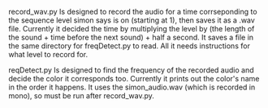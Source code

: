 record_wav.py Is designed to record the audio for a time corrseponding to the sequence level simon says is on (starting at 1),
then saves it as a .wav file. Currently it decided the time by multiplying the level by (the length of the sound + time before the next sound) + half a second. It saves a file in the same directory for freqDetect.py to read.
All it needs instructions for what level to record for.

reqDetect.py Is designed to find the frequency of the recorded audio and decide the color it corresponds too. Currently it prints out the color's name in the order it happens. It uses the simon_audio.wav (which is recorded in mono), so must be run after record_wav.py.
